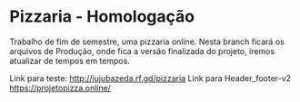 # Pizzaria - Homologação
Trabalho de fim de semestre, uma pizzaria online.
  Nesta branch ficará os arquivos de Produção, onde fica a versão finalizada do projeto, iremos atualizar de tempos em tempos.
  
  Link para teste: http://jujubazeda.rf.gd/pizzaria
  Link para Header_footer-v2 https://projetopizza.online/
